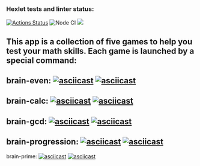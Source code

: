 ### Hexlet tests and linter status:
[![Actions Status](https://github.com/NikitaStarikovF/frontend-project-lvl1/workflows/hexlet-check/badge.svg)](https://github.com/NikitaStarikovF/frontend-project-lvl1/actions)
![Node CI](https://github.com/NikitaStarikovF/frontend-project-lvl1/workflows/Node.jsCI/badge.svg)
<a href="https://codeclimate.com/github/NikitaStarikovF/frontend-project-lvl1/maintainability"><img src="https://api.codeclimate.com/v1/badges/602427f0cc82fa16fc4d/maintainability" /></a>

This app is a collection of five games to help you test your math skills. Each game is launched by a special command:
---
brain-even:
[![asciicast](https://asciinema.org/a/cZDEehwJdfDgJ5kYCGYWzgm6v.svg)](https://asciinema.org/a/cZDEehwJdfDgJ5kYCGYWzgm6v)
[![asciicast](https://asciinema.org/a/S0Yl0JqkfrgfwDy2Ht3zJw5nA.svg)](https://asciinema.org/a/S0Yl0JqkfrgfwDy2Ht3zJw5nA)
---
brain-calc:
[![asciicast](https://asciinema.org/a/sBYfXMbil0vryMJVyygAzsBUE.svg)](https://asciinema.org/a/sBYfXMbil0vryMJVyygAzsBUE)
[![asciicast](https://asciinema.org/a/EJrFojs7hfcn9ofOyeRx7lKgf.svg)](https://asciinema.org/a/EJrFojs7hfcn9ofOyeRx7lKgf)
---
brain-gcd:
[![asciicast](https://asciinema.org/a/CKgq4xfIW8QZgTKHzhf9eg5QO.svg)](https://asciinema.org/a/CKgq4xfIW8QZgTKHzhf9eg5QO)
[![asciicast](https://asciinema.org/a/TNFtvFAHhN1AO2vPcBTB1HN8F.svg)](https://asciinema.org/a/TNFtvFAHhN1AO2vPcBTB1HN8F)
---
brain-progression:
[![asciicast](https://asciinema.org/a/XFa6dyknhQ4hJ4g6WugGV2ZQd.svg)](https://asciinema.org/a/XFa6dyknhQ4hJ4g6WugGV2ZQd)
[![asciicast](https://asciinema.org/a/dClKV4HBHGeeD15v2upMU3zrC.svg)](https://asciinema.org/a/dClKV4HBHGeeD15v2upMU3zrC)
---
brain-prime:
[![asciicast](https://asciinema.org/a/xAQdy4cv02iS4gwC0P842muuA.svg)](https://asciinema.org/a/xAQdy4cv02iS4gwC0P842muuA)
[![asciicast](https://asciinema.org/a/r2x0Fu88mJCecS0ew28VqZdHb.svg)](https://asciinema.org/a/r2x0Fu88mJCecS0ew28VqZdHb)
